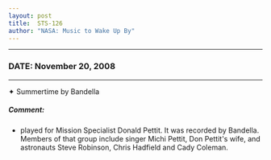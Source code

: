 ```yaml
---
layout: post
title:  STS-126
author: "NASA: Music to Wake Up By"
---
```


----
### DATE: November 20, 2008
----
✦ Summertime by Bandella

##### Comment:
* played for Mission Specialist Donald Pettit. It was recorded by Bandella. Members of that group include singer Michi Pettit, Don Pettit's wife, and astronauts Steve Robinson, Chris Hadfield and Cady Coleman.
